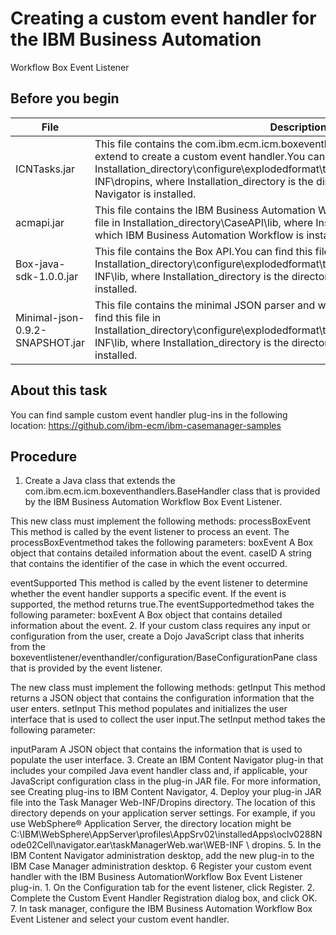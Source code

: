 # Creating a custom event handler for the IBM Business Automation
Workflow
Box Event Listener

## Before you begin

| File                            | Description                                                                                                                                                                                                                                                                                                                                 |
|---------------------------------|---------------------------------------------------------------------------------------------------------------------------------------------------------------------------------------------------------------------------------------------------------------------------------------------------------------------------------------------|
| ICNTasks.jar                    | This file contains the com.ibm.ecm.icm.boxeventhandlers.BaseHandler  that you must extend to create a custom event handler.You can find this file in Installation\_directory\configure\explodedformat\taskManager\taskManagerWeb\WEB-INF\dropins, where Installation\_directory is the directory in which IBM Content Navigator is installed. |
| acmapi.jar                      | This file contains the IBM Business Automation Workflow Java API.You can find this file in Installation\_directory\CaseAPI\lib, where Installation\_directory is the directory in which IBM Business Automation Workflow is installed.                                                                                                        |
| Box-java-sdk-1.0.0.jar          | This file contains the Box API.You can find this file in Installation\_directory\configure\explodedformat\taskManager\taskManagerWeb\WEB-INF\lib, where Installation\_directory is the directory in which IBM Content Navigator is installed.                                                                                                 |
| Minimal-json-0.9.2-SNAPSHOT.jar | This file contains the minimal JSON parser and writer that the Box API uses.You can find this file in Installation\_directory\configure\explodedformat\taskManager\taskManagerWeb\WEB-INF\lib, where Installation\_directory is the directory in which IBM Content Navigator is installed.                                                    |

## About this task

You can find sample custom event handler plug-ins in the following location: https://github.com/ibm-ecm/ibm-casemanager-samples

## Procedure

1. Create a Java class that extends the com.ibm.ecm.icm.boxeventhandlers.BaseHandler class that is provided by the IBM Business Automation
Workflow
Box Event Listener.

This new class must implement the following methods:
processBoxEvent
This method is called by the event listener to process an event. The
processBoxEventmethod takes the following parameters:
boxEvent
A Box object that contains detailed information about the
event.
caseID
A string that contains the identifier of the case in which the event occurred.

eventSupported
This method is called by the event listener to determine whether the event handler supports a
specific event. If the event is supported, the method returns true.The
eventSupportedmethod takes the following parameter:
boxEvent
A Box object that contains detailed information about the
event.
2. If your custom class requires any input or configuration from the user, create a Dojo
JavaScript class that inherits from the
boxeventlistener/eventhandler/configuration/BaseConfigurationPane class that is
provided by the event listener.

The new class must implement the following methods:
getInput
This method returns a JSON object that contains the configuration information that the user
enters.
setInput
This method populates and initializes the user interface that is used to collect the user
input.The setInput method takes the following parameter:

inputParam
A JSON object that contains the information that is used to populate the user interface.
3. Create an IBM Content
Navigator plug-in that includes your compiled
Java event handler class and, if applicable, your JavaScript configuration class in the plug-in JAR
file.
For more information, see Creating plug-ins to IBM Content Navigator,
4. Deploy your plug-in JAR file into the Task Manager Web-INF/Dropins
directory.
The location of this directory depends on your application server settings. For example, if
you use WebSphere® Application
Server, the directory location might be
C:\IBM\WebSphere\AppServer\profiles\AppSrv02\installedApps\oclv0288Node02Cell\navigator.ear\taskManagerWeb.war\WEB-INF
\ dropins.
5. In the IBM Content
Navigator administration desktop, add the new
plug-in to the IBM Case Manager administration desktop.
6 Register your custom event handler with the IBM Business AutomationWorkflow Box Event Listener plug-in.
    1. On the Configuration tab for the event listener, click
Register.
    2. Complete the Custom Event Handler Registration dialog box, and click
OK.
7. In task manager, configure the IBM Business Automation
Workflow
Box Event Listener and select your custom event handler.
